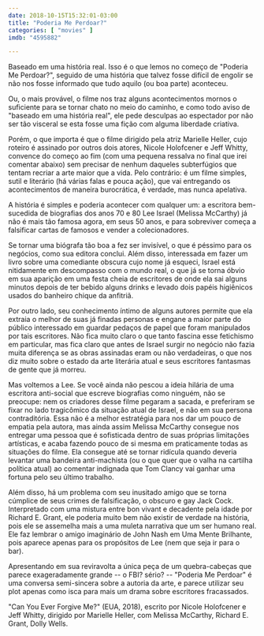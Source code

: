 ```yaml
---
date: 2018-10-15T15:32:01-03:00
title: "Poderia Me Perdoar?"
categories: [ "movies" ]
imdb: "4595882"

---
```

Baseado em uma história real. Isso é o que lemos no começo de "Poderia Me Perdoar?", seguido de uma história que talvez fosse difícil de engolir se não nos fosse informado que tudo aquilo (ou boa parte) aconteceu.

Ou, o mais provável, o filme nos traz alguns acontecimentos mornos o suficiente para se tornar chato no meio do caminho, e como todo aviso de "baseado em uma história real", ele pede desculpas ao espectador por não ser tão visceral se esta fosse uma fição com alguma liberdade criativa.

Porém, o que importa é que o filme dirigido pela atriz Marielle Heller, cujo roteiro é assinado por outros dois atores, Nicole Holofcener e Jeff Whitty, convence do começo ao fim (com uma pequena ressalva no final que irei comentar abaixo) sem precisar de nenhum daqueles subterfúgios que tentam recriar a arte maior que a vida. Pelo contrário: é um filme simples, sutil e literário (há várias falas e pouca ação), que vai entregando os acontecimentos de maneira burocrática, é verdade, mas nunca apelativa.

A história é simples e poderia acontecer com qualquer um: a escritora bem-sucedida de biografias dos anos 70 e 80 Lee Israel (Melissa McCarthy) já não é mais tão famosa agora, em seus 50 anos, e para sobreviver começa a falsificar cartas de famosos e vender a colecionadores.

Se tornar uma biógrafa tão boa a fez ser invisível, o que é péssimo para os negócios, como sua editora conclui. Além disso, interessada em fazer um livro sobre uma comediante obscura cujo nome já esqueci, Israel está nitidamente em descompasso com o mundo real, o que já se torna óbvio em sua aparição em uma festa cheia de escritores de onde ela sai alguns minutos depois de ter bebido alguns drinks e levado dois papéis higiênicos usados do banheiro chique da anfitriã.

Por outro lado, seu conhecimento íntimo de alguns autores permite que ela extraia o melhor de suas já finadas personas e engane a maior parte do público interessado em guardar pedaços de papel que foram manipulados por tais escritores. Não fica muito claro o que tanto fascina esse fetichismo em particular, mas fica claro que antes de Israel surgir no negócio não fazia muita diferença se as obras assinadas eram ou não verdadeiras, o que nos diz muito sobre o estado da arte literária atual e seus escritores fantasmas de gente que já morreu.

Mas voltemos a Lee. Se você ainda não pescou a ideia hilária de uma escritora anti-social que escreve biografias como ninguém, não se preocupe: nem os criadores desse filme pegaram a sacada, e preferiram se fixar no lado tragicômico da situação atual de Israel, e não em sua persona contraditória. Essa não é a melhor estratégia para nos dar um pouco de empatia pela autora, mas ainda assim Melissa McCarthy consegue nos entregar uma pessoa que é sofisticada dentro de suas próprias limitações artísticas, e acaba fazendo pouco de si mesma em praticamente todas as situações do filme. Ela consegue até se tornar ridícula quando deveria levantar uma bandeira anti-machista (ou o que quer que o valha na cartilha política atual) ao comentar indignada que Tom Clancy vai ganhar uma fortuna pelo seu último trabalho.

Além disso, há um problema com seu inusitado amigo que se torna cúmplice de seus crimes de falsificação, o obscuro e gay Jack Cock. Interpretado com uma mistura entre bon vivant e decadente pela idade por Richard E. Grant, ele poderia muito bem não existir de verdade na história, pois ele se assemelha mais a uma muleta narrativa que um ser humano real. Ele faz lembrar o amigo imaginário de John Nash em Uma Mente Brilhante, pois aparece apenas para os propósitos de Lee (nem que seja ir para o bar).

Apresentando em sua reviravolta a única peça de um quebra-cabeças que parece exageradamente grande -- o FBI? sério? -- "Poderia Me Perdoar" é uma conversa semi-sincera sobre a autoria da arte, e parece utilizar seu plot apenas como isca para mais um drama sobre escritores fracassados.

"Can You Ever Forgive Me?" (EUA, 2018), escrito por Nicole Holofcener e Jeff Whitty, dirigido por Marielle Heller, com Melissa McCarthy, Richard E. Grant, Dolly Wells.


